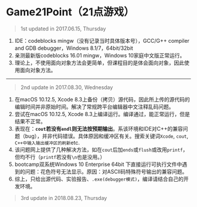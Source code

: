 # Game21Point（21点游戏）

>1st updated in 2017.06.15, Thursday

1. IDE：codeblocks mingw（没有记录当时具体版本号），GCC/G++ compiler and GDB debugger，Windows 8.1/7，64bit/32bit
2. 亲测最新版codeblocks 16.01 mingw，Windows 10家庭中文版正常运行。
6. 理论上，不使用面向对象方法会更简单，但课程目的是体会面向对象，因此使用面向对象方法。

----

>2nd update in 2017.08.30, Wednesday

1. 在macOS 10.12.5, Xcode 8.3上备份（拷贝）源代码，因此所上传的源代码的编辑时间并非原始时间。解决了常规跨平台编辑器中文注释乱码问题。
2. 尝试在macOS 10.12.5, Xcode 8.3上编译运行。编译通过，能正常运行，但是结果不正常。
3. 表现在：**`cout`若没有`endl`则无法按预期输出**。系该环境和IDE对C++的兼容问题（bug），并非代码错误。具体原因和缓冲区有关。搜索关键词`Xcode`, `cout`, `C++中输入输出缓冲区的刷新`etc.
4. 该问题网上提供了几种解决方法，如在`cout`后加`ends`或`flush`或改用`printf`，但均不行（`printf`若没有`\n`也是没用。）
5. bootcamp双系统Windows 10 Enterprise 64bit 下直接运行可执行文件中遇到的问题：花色符号无法显示。原因：对ASCII码特殊符号输出的兼容问题。
6. 综上，只给出源代码、实验报告、`.exe(debugger模式)`，编译请结合自己的开发环境。

>3rd update in 2018.08.23, Thursday
